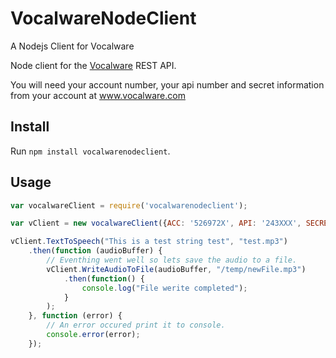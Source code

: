 # VocalwareNodeClient
A Nodejs Client for Vocalware 

Node client for the [Vocalware](https://www.vocalware.com/) REST API.

You will need your account number, your api number and secret information from your account at www.vocalware.com

## Install

Run `npm install vocalwarenodeclient`.

## Usage


```js
var vocalwareClient = require('vocalwarenodeclient');

var vClient = new vocalwareClient({ACC: '526972X', API: '243XXX', SECRET: 'ea7793b4XXXXXXa098d91046924aa'});

vClient.TextToSpeech("This is a test string test", "test.mp3")
    .then(function (audioBuffer) {
        // Eventhing went well so lets save the audio to a file.
        vClient.WriteAudioToFile(audioBuffer, "/temp/newFile.mp3")
            .then(function() {
                console.log("File werite completed");
            }
        );
    }, function (error) {
        // An error occured print it to console.
        console.error(error);
    });
```

